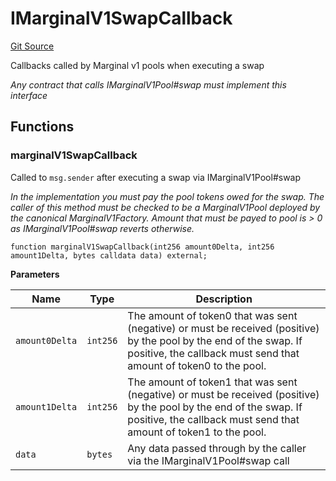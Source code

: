 # IMarginalV1SwapCallback
[Git Source](https://github.com/MarginalProtocol/v1-core/blob/4dcf410464dd1b73aaabe9fa06bd3450c672d3b9/contracts/interfaces/callback/IMarginalV1SwapCallback.sol)

Callbacks called by Marginal v1 pools when executing a swap

*Any contract that calls IMarginalV1Pool#swap must implement this interface*


## Functions
### marginalV1SwapCallback

Called to `msg.sender` after executing a swap via IMarginalV1Pool#swap

*In the implementation you must pay the pool tokens owed for the swap.
The caller of this method must be checked to be a MarginalV1Pool deployed by the canonical MarginalV1Factory.
Amount that must be payed to pool is > 0 as IMarginalV1Pool#swap reverts otherwise.*


```solidity
function marginalV1SwapCallback(int256 amount0Delta, int256 amount1Delta, bytes calldata data) external;
```
**Parameters**

|Name|Type|Description|
|----|----|-----------|
|`amount0Delta`|`int256`|The amount of token0 that was sent (negative) or must be received (positive) by the pool by the end of the swap. If positive, the callback must send that amount of token0 to the pool.|
|`amount1Delta`|`int256`|The amount of token1 that was sent (negative) or must be received (positive) by the pool by the end of the swap. If positive, the callback must send that amount of token1 to the pool.|
|`data`|`bytes`|Any data passed through by the caller via the IMarginalV1Pool#swap call|


